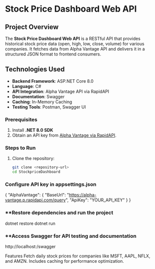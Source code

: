 
# **Stock Price Dashboard Web API**

## **Project Overview**
The **Stock Price Dashboard Web API** is a RESTful API that provides historical stock price data (open, high, low, close, volume) for various companies. It fetches data from Alpha Vantage API and delivers it in a structured JSON format to frontend consumers.

## **Technologies Used**
- **Backend Framework**: ASP.NET Core 8.0
- **Language**: C#
- **API Integration**: Alpha Vantage API via RapidAPI
- **Documentation**: Swagger
- **Caching**: In-Memory Caching
- **Testing Tools**: Postman, Swagger UI

### **Prerequisites**
1. Install **.NET 8.0 SDK**
2. Obtain an API key from [Alpha Vantage via RapidAPI](https://rapidapi.com/).

### **Steps to Run**
1. Clone the repository:
   ```bash
   git clone <repository-url>
   cd StockpriceDashboard

### **Configure API key in appsettings.json**
{
  "AlphaVantage": {
    "BaseUrl": "https://alpha-vantage.p.rapidapi.com/query",
    "ApiKey": "YOUR_API_KEY"
  }
}

###  **Restore dependencies and run the project
dotnet restore
dotnet run


### **Access Swagger for API testing and documentation
http://localhost:<port>/swagger

Features
Fetch daily stock prices for companies like MSFT, AAPL, NFLX, and AMZN.
Includes caching for performance optimization.
